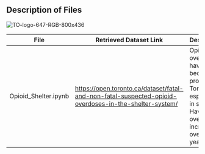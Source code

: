 ## Description of Files

![TO-logo-647-RGB-800x436](https://user-images.githubusercontent.com/63437818/184991938-7a0bfa8d-e23d-4ec2-ab16-9896182b1f38.jpg)

File | Retrieved Dataset Link | Description|
-----| ---------------------- | -----------|
Opioid_Shelter.ipynb | https://open.toronto.ca/dataset/fatal-and-non-fatal-suspected-opioid-overdoses-in-the-shelter-system/ | Opioid overdoses have become a problem in Toronto especially in shelters. Have opioid overdoses increased over the years?
